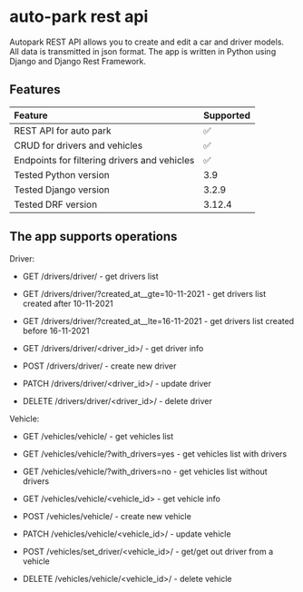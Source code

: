 # auto-park rest api

Autopark REST API allows you to create and edit a car and driver models. 
All data is transmitted in json format. The app is written in Python using 
Django and Django Rest Framework.

## Features

| Feature                        | Supported                |
|:-------------------------------|:-------------------------|
| REST API for auto park         | :white_check_mark:       |
| CRUD for drivers and vehicles  | :white_check_mark:       |
| Endpoints for filtering drivers and vehicles | :white_check_mark:|                          
| Tested Python version          | 3.9                      |
| Tested Django version          | 3.2.9                    |
| Tested DRF version             | 3.12.4                   |

## The app supports operations

Driver:
+ GET /drivers/driver/ - get drivers list
+ GET /drivers/driver/?created_at__gte=10-11-2021 - get drivers list created after 10-11-2021
+ GET /drivers/driver/?created_at__lte=16-11-2021 - get drivers list created before 16-11-2021

+ GET /drivers/driver/<driver_id>/ - get driver info
+ POST /drivers/driver/ - create new driver
+ PATCH /drivers/driver/<driver_id>/ - update driver
+ DELETE /drivers/driver/<driver_id>/ - delete driver

Vehicle:
+ GET /vehicles/vehicle/ - get vehicles list
+ GET /vehicles/vehicle/?with_drivers=yes - get vehicles list with drivers
+ GET /vehicles/vehicle/?with_drivers=no - get vehicles list without drivers

+ GET /vehicles/vehicle/<vehicle_id> - get vehicle info
+ POST /vehicles/vehicle/ - create new vehicle
+ PATCH /vehicles/vehicle/<vehicle_id>/ - update vehicle
+ POST /vehicles/set_driver/<vehicle_id>/ - get/get out driver from a vehicle  
+ DELETE /vehicles/vehicle/<vehicle_id>/ - delete vehicle



